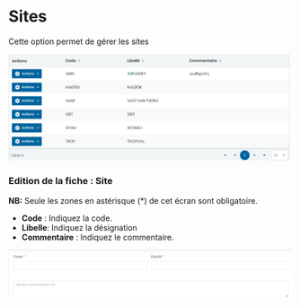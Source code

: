 # Sites

Cette option permet de gérer les sites

![](../../../.gitbook/assets/site1.PNG)

### **Edition de la fiche : Site**

**NB:** Seule les zones en astérisque (\*) de cet écran sont obligatoire.

* **Code** : Indiquez la code.
* **Libelle**: Indiquez la désignation
* **Commentaire** : Indiquez le commentaire.

![](../../../.gitbook/assets/site2.PNG)

###
